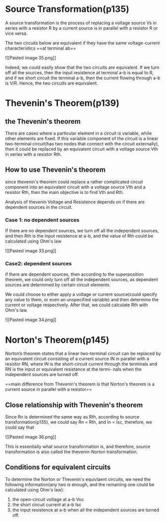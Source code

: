 # Source Transformation(p135)
A source transformation is the process of replacing a voltage source Vs in series with a resistor R by a current source is in parallel with a resistor R or vice versa.

The two circuits below are equivalent if they have the same voltage-current characteristics ==at terminal ab==

![[Pasted image 35.png]]

Indeed, we could easily show that the two circuits are equivalent. If we turn off all the sources, then the input resistence at terminal a-b is equal to R, and if we short circuit the terminal a-b, then the current flowing through a-b is V/R. Hence, the two circuits are equivalent. 

# Thevenin's Theorem(p139)

## the Thevenin's theorem
There are cases where a particular element in a circuit is variable, while other elements are fixed.  If this variable component of the circuit is a linear two-terminal circuit(has two nodes that connect with the circuit externally), then it could be replaced by an equivalent circuit with a voltage source Vth in series with a resistor Rth.

## How to use Thevenin's theorem
since thevenin's theorem could replace a rather complicated circuit component into an equivalent circuit with a voltage source Vth and a resistor Rth, then the main objective is to find Vth and Rth. 

Analysis of thevenin Voltage and Resistence depends on if there are dependent sources in the circuit. 

### Case 1: no dependent sources
If there are no dependent sources, we turn off all the independent sources, and then Rth is the input resistence at a-b, and the value of Rth could be calculated using Ohm's law

![[Pasted image 33.png]]

### Case2: dependent sources
if there are dependent sources, then according to the superposition theorem, we could only turn off all the independent sources, as dependent sources are determined by certain circuit elements. 

We could choose to either apply a voltage or current source(could specify any value to them, or even an unspecified variable) and then determine the current or voltage respectively. After that, we could calculate Rth with Ohm's law. 

![[Pasted image 34.png]]

# Norton's Theorem(p145)

 Norton’s theorem states that a linear two-terminal circuit can be replaced by an equivalent circuit consisting of a current source IN in parallel with a resistor RN, where IN is the short-circuit current through the terminals and RN is the input or equivalent resistance at the termi- nals when the independent sources are turned off.
 
 ==main difference from Thevenin's theorem is that Norton's theorem is a current source in parallel with a resistor==
 
 
 ## Close relationship with Thevenin's theorem

 Since Rn is determined the same way as Rth, according to source transformation(p135), we could say Rn = Rth, and In = Isc, therefore, we could say that 
 
 ![[Pasted image 36.png]]
 
 This is essentially what source transformation is, and therefore, source transformation is also called the thevenin-Norton transformation.
 
 ## Conditions for equivalent circuits
 To determine the Norton or Thevenin's equivlaent circuits, we need the following information(any two is enough, and the remaining one could be calculated using Ohm's law):
 1. the open-circuit voltage at a-b Voc
 2. the short circuit current at a-b Isc
 3. the input resistence at a-b when all the independent sources are turned off.
 
 
